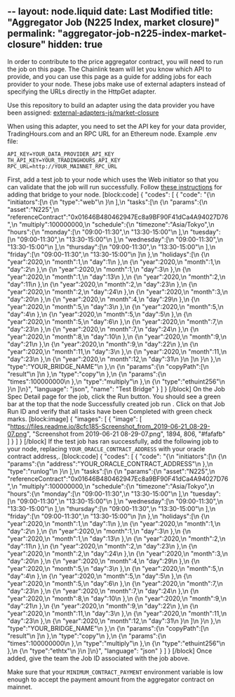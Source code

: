--
layout: node.liquid
date: Last Modified
title: "Aggregator Job (N225 Index, market closure)"
permalink: "aggregator-job-n225-index-market-closure"
hidden: true
---
In order to contribute to the price aggregator contract, you will need to run the job on this page. The Chainlink team will let you know which API to provide, and you can use this page as a guide for adding jobs for each provider to your node. These jobs make use of external adapters instead of specifying the URLs directly in the HttpGet adapter.

Use this repository to build an adapter using the data provider you have been assigned: 
[external-adapters-js/market-closure](https://github.com/smartcontractkit/external-adapters-js/tree/master/market-closure)

When using this adapter, you need to set the API key for your data provider, TradingHours.com and an RPC URL for an Ethereum node. Example .env file:

```
API_KEY=YOUR_DATA_PROVIDER_API_KEY
TH_API_KEY=YOUR_TRADINGHOURS_API_KEY
RPC_URL=http://YOUR_MAINNET_RPC_URL
```

First, add a test job to your node which uses the Web initiator so that you can validate that the job will run successfully. Follow [these instructions](../node-operators) for adding that bridge to your node.
[block:code]
{
  "codes": [
    {
      "code": "{\n    \"initiators\":[\n        {\n            \"type\":\"web\"\n        }\n    ],\n    \"tasks\":[\n        {\n            \"params\":{\n                \"asset\":\"N225\",\n                \"referenceContract\":\"0x01646B480462947Ec8a9BF90F41dCa4A94027D76\",\n                \"multiply\":100000000,\n                \"schedule\":{\n                    \"timezone\":\"Asia/Tokyo\",\n                    \"hours\":{\n                        \"monday\":[\n                            \"09:00-11:30\",\n                            \"13:30-15:00\"\n                        ],\n                        \"tuesday\":[\n                            \"09:00-11:30\",\n                            \"13:30-15:00\"\n                        ],\n                        \"wednesday\":[\n                            \"09:00-11:30\",\n                            \"13:30-15:00\"\n                        ],\n                        \"thursday\":[\n                            \"09:00-11:30\",\n                            \"13:30-15:00\"\n                        ],\n                        \"friday\":[\n                            \"09:00-11:30\",\n                            \"13:30-15:00\"\n                        ]\n                    },\n                    \"holidays\":[\n                        {\n                            \"year\":2020,\n                            \"month\":1,\n                            \"day\":1\n                        },\n                        {\n                            \"year\":2020,\n                            \"month\":1,\n                            \"day\":2\n                        },\n                        {\n                            \"year\":2020,\n                            \"month\":1,\n                            \"day\":3\n                        },\n                        {\n                            \"year\":2020,\n                            \"month\":1,\n                            \"day\":13\n                        },\n                        {\n                            \"year\":2020,\n                            \"month\":2,\n                            \"day\":11\n                        },\n                        {\n                            \"year\":2020,\n                            \"month\":2,\n                            \"day\":23\n                        },\n                        {\n                            \"year\":2020,\n                            \"month\":2,\n                            \"day\":24\n                        },\n                        {\n                            \"year\":2020,\n                            \"month\":3,\n                            \"day\":20\n                        },\n                        {\n                            \"year\":2020,\n                            \"month\":4,\n                            \"day\":29\n                        },\n                        {\n                            \"year\":2020,\n                            \"month\":5,\n                            \"day\":3\n                        },\n                        {\n                            \"year\":2020,\n                            \"month\":5,\n                            \"day\":4\n                        },\n                        {\n                            \"year\":2020,\n                            \"month\":5,\n                            \"day\":5\n                        },\n                        {\n                            \"year\":2020,\n                            \"month\":5,\n                            \"day\":6\n                        },\n                        {\n                            \"year\":2020,\n                            \"month\":7,\n                            \"day\":23\n                        },\n                        {\n                            \"year\":2020,\n                            \"month\":7,\n                            \"day\":24\n                        },\n                        {\n                            \"year\":2020,\n                            \"month\":8,\n                            \"day\":10\n                        },\n                        {\n                            \"year\":2020,\n                            \"month\":9,\n                            \"day\":21\n                        },\n                        {\n                            \"year\":2020,\n                            \"month\":9,\n                            \"day\":22\n                        },\n                        {\n                            \"year\":2020,\n                            \"month\":11,\n                            \"day\":3\n                        },\n                        {\n                            \"year\":2020,\n                            \"month\":11,\n                            \"day\":23\n                        },\n                        {\n                            \"year\":2020,\n                            \"month\":12,\n                            \"day\":31\n                        }\n                    ]\n                }\n            },\n            \"type\":\"YOUR_BRIDGE_NAME\"\n        },\n        {\n            \"params\":{\n                \"copyPath\":[\n                    \"result\"\n                ]\n            },\n            \"type\":\"copy\"\n        },\n        {\n            \"params\":{\n                \"times\":100000000\n            },\n            \"type\":\"multiply\"\n        },\n        {\n            \"type\":\"ethuint256\"\n        }\n    ]\n}",
      "language": "json",
      "name": "Test Bridge"
    }
  ]
}
[/block]
On the Job Spec Detail page for the job, click the Run button. You should see a green bar at the top that the node Successfully created job run <JobRunID>. Click on that Job Run ID and verify that all tasks have been Completed with green check marks.
[block:image]
{
  "images": [
    {
      "image": [
        "https://files.readme.io/8cfc185-Screenshot_from_2019-06-21_08-29-07.png",
        "Screenshot from 2019-06-21 08-29-07.png",
        1894,
        806,
        "#fafafb"
      ]
    }
  ]
}
[/block]
If the test job has ran successfully, add the following job to your node, replacing `YOUR_ORACLE_CONTRACT_ADDRESS` with your oracle contract address,.
[block:code]
{
  "codes": [
    {
      "code": "{\n    \"initiators\":[\n        {\n            \"params\":{\n                \"address\":\"YOUR_ORACLE_CONTRACT_ADDRESS\"\n            },\n            \"type\":\"runlog\"\n        }\n    ],\n    \"tasks\":[\n        {\n            \"params\":{\n                \"asset\":\"N225\",\n                \"referenceContract\":\"0x01646B480462947Ec8a9BF90F41dCa4A94027D76\",\n                \"multiply\":100000000,\n                \"schedule\":{\n                    \"timezone\":\"Asia/Tokyo\",\n                    \"hours\":{\n                        \"monday\":[\n                            \"09:00-11:30\",\n                            \"13:30-15:00\"\n                        ],\n                        \"tuesday\":[\n                            \"09:00-11:30\",\n                            \"13:30-15:00\"\n                        ],\n                        \"wednesday\":[\n                            \"09:00-11:30\",\n                            \"13:30-15:00\"\n                        ],\n                        \"thursday\":[\n                            \"09:00-11:30\",\n                            \"13:30-15:00\"\n                        ],\n                        \"friday\":[\n                            \"09:00-11:30\",\n                            \"13:30-15:00\"\n                        ]\n                    },\n                    \"holidays\":[\n                        {\n                            \"year\":2020,\n                            \"month\":1,\n                            \"day\":1\n                        },\n                        {\n                            \"year\":2020,\n                            \"month\":1,\n                            \"day\":2\n                        },\n                        {\n                            \"year\":2020,\n                            \"month\":1,\n                            \"day\":3\n                        },\n                        {\n                            \"year\":2020,\n                            \"month\":1,\n                            \"day\":13\n                        },\n                        {\n                            \"year\":2020,\n                            \"month\":2,\n                            \"day\":11\n                        },\n                        {\n                            \"year\":2020,\n                            \"month\":2,\n                            \"day\":23\n                        },\n                        {\n                            \"year\":2020,\n                            \"month\":2,\n                            \"day\":24\n                        },\n                        {\n                            \"year\":2020,\n                            \"month\":3,\n                            \"day\":20\n                        },\n                        {\n                            \"year\":2020,\n                            \"month\":4,\n                            \"day\":29\n                        },\n                        {\n                            \"year\":2020,\n                            \"month\":5,\n                            \"day\":3\n                        },\n                        {\n                            \"year\":2020,\n                            \"month\":5,\n                            \"day\":4\n                        },\n                        {\n                            \"year\":2020,\n                            \"month\":5,\n                            \"day\":5\n                        },\n                        {\n                            \"year\":2020,\n                            \"month\":5,\n                            \"day\":6\n                        },\n                        {\n                            \"year\":2020,\n                            \"month\":7,\n                            \"day\":23\n                        },\n                        {\n                            \"year\":2020,\n                            \"month\":7,\n                            \"day\":24\n                        },\n                        {\n                            \"year\":2020,\n                            \"month\":8,\n                            \"day\":10\n                        },\n                        {\n                            \"year\":2020,\n                            \"month\":9,\n                            \"day\":21\n                        },\n                        {\n                            \"year\":2020,\n                            \"month\":9,\n                            \"day\":22\n                        },\n                        {\n                            \"year\":2020,\n                            \"month\":11,\n                            \"day\":3\n                        },\n                        {\n                            \"year\":2020,\n                            \"month\":11,\n                            \"day\":23\n                        },\n                        {\n                            \"year\":2020,\n                            \"month\":12,\n                            \"day\":31\n                        }\n                    ]\n                }\n            },\n            \"type\":\"YOUR_BRIDGE_NAME\"\n        },\n        {\n            \"params\":{\n                \"copyPath\":[\n                    \"result\"\n                ]\n            },\n            \"type\":\"copy\"\n        },\n        {\n            \"params\":{\n                \"times\":100000000\n            },\n            \"type\":\"multiply\"\n        },\n        {\n            \"type\":\"ethuint256\"\n        },\n        {\n            \"type\":\"ethtx\"\n        }\n    ]\n}",
      "language": "json"
    }
  ]
}
[/block]
Once added, give the team the Job ID associated with the job above.

Make sure that your `MINIMUM_CONTRACT_PAYMENT` environment variable is low enough to accept the payment amount from the aggregator contract on mainnet.